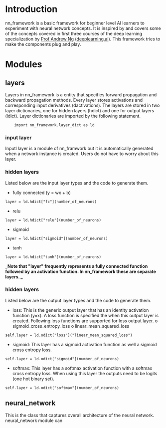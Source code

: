 # Introduction
nn_framework is a basic framework for beginner level AI learners to experiment with neural network concepts. It is inspired by and covers some of the concepts covered in first three courses of the deep learning specialization by [Prof Andrew Ng](http://www.andrewng.org/ )  ([deeplearning.ai](https://www.deeplearning.ai/)). This framework tries to make the components plug and play.

# Modules
## layers
Layers in nn_framework is a entity that specifies forward propagation and backward propagation methods. Every layer stores activations and corresponding input derivatives (dactivations). The layers are stored in two layer dictionaries, one for hidden layers (hdict) and one for output layers (ldict). Layer dictionaries are  imported by the following statement.
```
    import nn_framework.layer_dict as ld
```

### input layer
Inputl layer is a module of nn_framwork but it is automatically generated when a network instance is created. Users do not have to worry about this layer.

### hidden layers
Listed below are the input layer types and the code to generate them.
* fully connected (y = wx + b)
```
layer = ld.hdict["fc"](number_of_neurons)
```
* relu
```
layer = ld.hdict["relu"](number_of_neurons)
```
* sigmoid
```
layer = ld.hdict["sigmoid"](number_of_neurons)
```
* tanh
```
layer = ld.hdict["tanh"](number_of_neurons)
```

**_Note that "layer" frequently represents a fully connected function followed by an activation function. In nn_framework these are separate layers. _**

### hidden layers
Listed below are the output layer types and the code to generate them.
* loss: This is the generic output layer that has an identity activation function (y=x). A loss function is specified the when this output layer is created. Following loss functions are supported for loss output layer.
o sigmoid_cross_entropy_loss
o linear_mean_squared_loss
```
self.layer = ld.odict["loss"]("linear_mean_squared_loss")
```
* sigmoid: This layer has a sigmoid activation function as well a sigmoid cross entropy loss.
```
self.layer = ld.odict["sigmoid"](number_of_neurons)
```
* softmax: This layer has a softmax activation function with a softmax cross entropy loss. When using this layer the outputs need to be logits (one hot binary set).
```
self.layer = ld.odict["softmax"](number_of_neurons)
```


## neural_network
This is the class that captures overall architecture of the neural network. neural_network module can 
